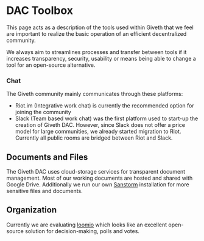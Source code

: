 # DAC Toolbox
This page acts as a description of the tools used within Giveth that we feel are important to realize the basic operation of an efficient decentralized community.

We always aim to streamlines processes and transfer between tools if it increases transparency, security, usability or means being able to change a tool for an open-source alternative.

### Chat
The Giveth community mainly communicates through these platforms:
 - Riot.im (Integrative work chat) is currently the recommended option for joining the community
 - Slack (Team based work chat) was the first platform used to start-up the creation of Giveth DAC. However, since Slack does not offer a price model for large communities, we already started migration to Riot. Currently all public rooms are bridged between Riot and Slack.

## Documents and Files
The Giveth DAC uses cloud-storage services for transparent document management. Most of our working documents are hosted and shared with Google Drive. Additionally we run our own [Sanstorm](https://sandstorm.io) installation for more sensitive files and documents.

## Organization
Currently we are evaluating [loomio](https://www.loomio.org) which looks like an excellent open-source solution for decision-making, polls and votes.
